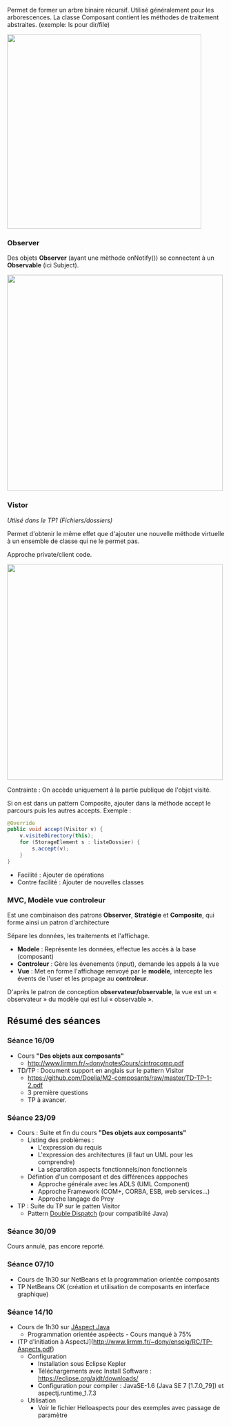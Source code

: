 Permet de former un arbre binaire récursif. Utilisé généralement pour les arborescences.
La classe Composant contient les méthodes de traitement abstraites. (exemple: ls pour dir/file)

<a href="https://fr.wikipedia.org/wiki/Objet_composite">
<img src="https://upload.wikimedia.org/wikipedia/commons/thumb/e/e9/Composite_UML_class_diagram_fr.svg/960px-Composite_UML_class_diagram_fr.svg.png" width="450" >
</a>


### Observer

Des objets **Observer** (ayant une mèthode onNotify()) se connectent à un **Observable** (ici Subject).

<a href="https://fr.wikipedia.org/wiki/Observateur_(patron_de_conception)">
<img src="https://upload.wikimedia.org/wikipedia/commons/thumb/8/8d/Observer.svg/854px-Observer.svg.png" width="500" >
</a>


### Vistor
_Utlisé dans le TP1 (Fichiers/dossiers)_

Permet d'obtenir le même effet que d'ajouter une nouvelle méthode virtuelle à un ensemble de classe qui ne le permet pas.

Approche private/client code.

<a href="https://fr.wikipedia.org/wiki/Visiteur_(patron_de_conception)">
<img src="https://upload.wikimedia.org/wikipedia/commons/f/fc/Visitorpattern.png" width="500" >
</a>


Contrainte : On accède uniquement à la partie publique de l'objet visité.

Si on est dans un pattern Composite, ajouter dans la méthode accept le parcours puis les autres accepts. Exemple :
```java
@Override
public void accept(Visitor v) {
	v.visiteDirectory(this);
	for (StorageElement s : listeDossier) {
		s.accept(v);
	}
}
```

- Facilité : Ajouter de opérations
- Contre facilité : Ajouter de nouvelles classes


### MVC, Modèle vue controleur

Est une combinaison des patrons **Observer**, **Stratégie** et **Composite**, qui forme ainsi un patron d'architecture

Sépare les données, les traitements et l'affichage.
- **Modele** : Représente les données, effectue les accès à la base (composant)
- **Controleur** : Gère les évenements (input), demande les appels à la vue
- **Vue** : Met en forme l'affichage renvoyé par le **modèle**, intercepte les évents de l'user et les propage au **controleur**.

D'après le patron de conception **observateur/observable**, la vue est un « observateur » du modèle qui est lui « observable ».

## Résumé des séances

### Séance 16/09

- Cours **"Des objets aux composants"**
	- http://www.lirmm.fr/~dony/notesCours/cintrocomp.pdf
- TD/TP : Document support en anglais sur le pattern Visitor
	- https://github.com/Doelia/M2-composants/raw/master/TD-TP-1-2.pdf
	- 3 première questions
    - TP à avancer.


### Séance 23/09

- Cours : Suite et fin du cours **"Des objets aux composants"**
    - Listing des problèmes :
        - L'expression du requis
        - L'expression des architectures (il faut un UML pour les comprendre)
        - La séparation aspects fonctionnels/non fonctionnels
    - Défintion d'un composant et des différences apppoches
        - Approche générale avec les ADLS (UML Component)
        - Approche Framework (COM+, CORBA, ESB, web services...)
        - Approche langage de Proy
- TP : Suite du TP sur le patten Visitor
    - Pattern [Double Dispatch](https://fr.wikibooks.org/wiki/Patrons_de_conception/Double-dispatch) (pour compatiblité Java)

### Séance 30/09
Cours annulé, pas encore reporté.

### Séance 07/10

- Cours de 1h30 sur NetBeans et la programmation orientée composants
- TP NetBeans OK (création et utilisation de composants en interface graphique)

### Séance 14/10

- Cours de 1h30 sur [JAspect Java](http://www.lirmm.fr/~dony/notesCours/aspects.pdf)
  - Programmation orientée aspéects
  - Cours manqué à 75%
- (TP d'initiation à AspectJ](http://www.lirmm.fr/~dony/enseig/RC/TP-Aspects.pdf)
  - Configuration
    - Installation sous Eclipse Kepler
    - Téléchargements avec Install Software : https://eclipse.org/ajdt/downloads/
    - Configuration pour compiler : JavaSE-1.6 (Java SE 7 [1.7.0_79]) et aspectj.runtime_1.7.3
  - Utilisation
	 - Voir le fichier Helloaspects pour des exemples avec passage de paramètre
